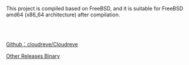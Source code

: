 This project is compiled based on FreeBSD, and it is suitable for FreeBSD amd64 (x86_64 architecture) after compilation.


<br>
<br>

[Github：cloudreve/Cloudreve](https://github.com/cloudreve/Cloudreve)

[Other Releases Binary](https://github.com/cloudreve/Cloudreve/releases)
